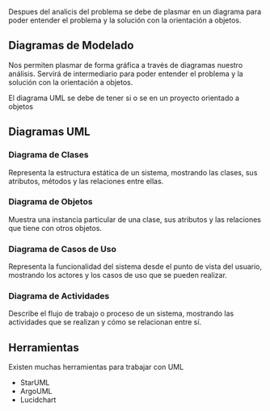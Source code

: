 Despues del analicis del problema se debe de plasmar en un diagrama para poder entender el problema y la solución con la orientación a objetos.



## Diagramas de Modelado

Nos permiten plasmar de forma gráfica a través de diagramas nuestro análisis. Servirá de intermediario para poder entender el problema y la solución con la orientación a objetos.

El diagrama UML se debe de tener si o se en un proyecto orientado a objetos

## Diagramas UML

### Diagrama de Clases
Representa la estructura estática de un sistema, mostrando las clases, sus atributos, métodos y las relaciones entre ellas.

### Diagrama de Objetos
Muestra una instancia particular de una clase, sus atributos y las relaciones que tiene con otros objetos.

### Diagrama de Casos de Uso
Representa la funcionalidad del sistema desde el punto de vista del usuario, mostrando los actores y los casos de uso que se pueden realizar.

### Diagrama de Actividades
Describe el flujo de trabajo o proceso de un sistema, mostrando las actividades que se realizan y cómo se relacionan entre sí.


## Herramientas

Existen muchas herramientas para trabajar con UML
- StarUML
- ArgoUML
- Lucidchart